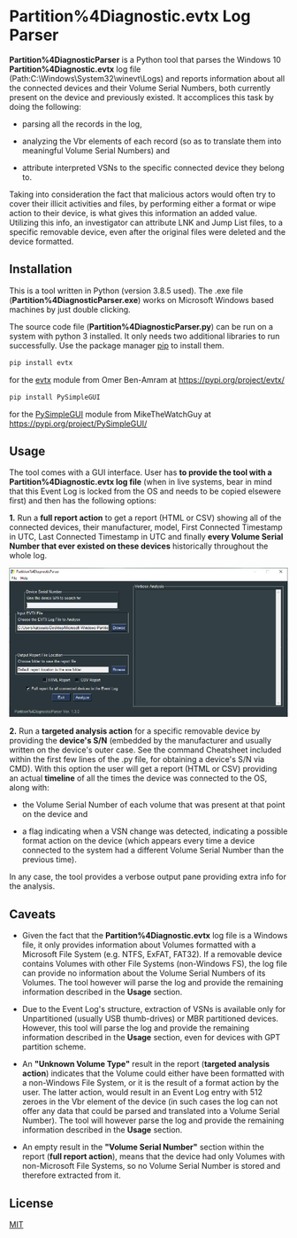 # Partition%4Diagnostic.evtx Log Parser

**Partition%4DiagnosticParser** is a Python tool that parses the Windows 10 **Partition%4Diagnostic.evtx** log file (Path:C:\Windows\System32\winevt\Logs) and reports information about all the connected devices and their Volume Serial Numbers, both currently present on the device and previously existed. It accomplices this task by doing the following:

- parsing all the records in the log,

- analyzing the Vbr elements of each record (so as to translate them into meaningful Volume Serial Numbers) and

- attribute interpreted VSNs to the specific connected device they belong to.

Taking into consideration the fact that malicious actors would often try to cover their illicit activities and files, by performing either a format or wipe action to their device, is what gives this information an added value. Utilizing this info, an investigator can attribute LNK and Jump List files,  to a specific removable device, even after the original files were deleted and the device formatted. 

## Installation

This is a tool written in Python (version 3.8.5 used). The .exe file (**Partition%4DiagnosticParser.exe**) works on Microsoft Windows based machines by just double clicking.

The source code file (**Partition%4DiagnosticParser.py**) can be run on a system with python 3 installed. It only needs two additional libraries to run successfully. Use the package manager [pip](https://pip.pypa.io/en/stable/) to install them.

```bash
pip install evtx
```
for the [evtx](https://pypi.org/project/evtx/) module from Omer Ben-Amram at https://pypi.org/project/evtx/ 

```bash
pip install PySimpleGUI
```
for the [PySimpleGUI](https://pypi.org/project/PySimpleGUI/) module from  MikeTheWatchGuy at https://pypi.org/project/PySimpleGUI/

## Usage

The tool comes with a GUI interface. User has **to provide the tool with a Partition%4Diagnostic.evtx log file** (when in live systems, bear in mind that this Event Log is locked from the OS and needs to be copied elsewere first) and then has the following options:

**1.** Run a **full report action** to get a report (HTML or CSV) showing all of the connected devices, their manufacturer, model, First Connected Timestamp in UTC, Last Connected Timestamp in UTC and finally **every Volume Serial Number that ever existed on these devices** historically throughout the whole log.

![GitHub Logo](/CaptureFULL.PNG)

**2.** Run a **targeted analysis action** for a specific removable device by providing the **device's S/N** (embedded by the manufacturer and usually written on the device's outer case. See the command Cheatsheet included within the first few lines of the .py file, for obtaining a device's S/N via CMD). With this option the user will get a report (HTML or CSV) providing an actual **timeline** of all the times the device was connected to the OS, along with:

- the Volume Serial Number of each volume that was present at that point on the device and

- a flag indicating when a VSN change was detected, indicating a possible format action on the device (which appears every time a device connected to the system had a different Volume Serial Number than the previous time).

In any case, the tool provides a verbose output pane providing extra info for the analysis.

## Caveats

- Given the fact that the **Partition%4Diagnostic.evtx** log file is a Windows file, it only provides information about Volumes formatted with a Microsoft File System (e.g. NTFS, ExFAT, FAT32). If a removable device contains Volumes with other File Systems (non-Windows FS), the log file can provide no information about the Volume Serial Numbers of its Volumes. The tool however will parse the log and provide the remaining information described in the **Usage** section.

- Due to the Event Log's structure, extraction of VSNs is available only for Unpartitioned (usually USB thumb-drives) or MBR partitioned devices. However, this tool will parse the log and provide the remaining information described in the **Usage** section, even for devices with GPT partition scheme.


- An **"Unknown Volume Type"** result in the report (**targeted analysis action**) indicates that the Volume could either have been formatted with a non-Windows File System, or it is the result of a format action by the user. The latter action, would result in an Event Log entry with 512 zeroes in the Vbr element of the device (in such cases the log can not offer any data that could be parsed and translated into a Volume Serial Number). The tool will however parse the log and provide the remaining information described in the **Usage** section.

- An empty result in the **"Volume Serial Number"** section within the report (**full report action**), means that the device had only Volumes with non-Microsoft File Systems, so no Volume Serial Number is stored and therefore extracted from it.


## License
[MIT](https://github.com/theAtropos4n6/Partition-4DiagnosticParser/blob/main/LICENSE)

